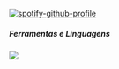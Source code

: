 [![spotify-github-profile](https://spotify-github-profile.vercel.app/api/view?uid=31pvibjmt6uoj3c5rx27lwrrrzrq&cover_image=true&theme=natemoo-re&show_offline=false&background_color=121212&interchange=true&bar_color=53b14f&bar_color_cover=false)](https://spotify-github-profile.vercel.app/api/view?uid=31pvibjmt6uoj3c5rx27lwrrrzrq&redirect=true)


<h5>Ferramentas e Linguagens</h5>

<p align="left"> <a href="https://github.com/mede1ro"><img src="https://skillicons.dev/icons?i=vscode,azure,php,css,html,js"> </a> </p>


